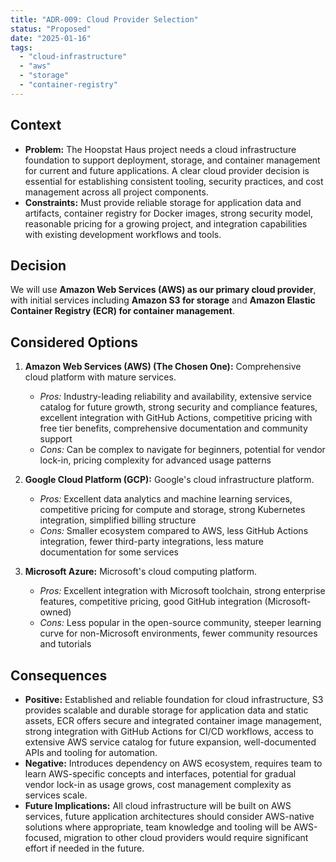 ```yaml
---
title: "ADR-009: Cloud Provider Selection"
status: "Proposed"
date: "2025-01-16"
tags:
  - "cloud-infrastructure"
  - "aws"
  - "storage"
  - "container-registry"
---
```


## Context

* **Problem:** The Hoopstat Haus project needs a cloud infrastructure foundation to support deployment, storage, and container management for current and future applications. A clear cloud provider decision is essential for establishing consistent tooling, security practices, and cost management across all project components.
* **Constraints:** Must provide reliable storage for application data and artifacts, container registry for Docker images, strong security model, reasonable pricing for a growing project, and integration capabilities with existing development workflows and tools.

## Decision

We will use **Amazon Web Services (AWS) as our primary cloud provider**, with initial services including **Amazon S3 for storage** and **Amazon Elastic Container Registry (ECR) for container management**.

## Considered Options

1. **Amazon Web Services (AWS) (The Chosen One):** Comprehensive cloud platform with mature services.
   * *Pros:* Industry-leading reliability and availability, extensive service catalog for future growth, strong security and compliance features, excellent integration with GitHub Actions, competitive pricing with free tier benefits, comprehensive documentation and community support
   * *Cons:* Can be complex to navigate for beginners, potential for vendor lock-in, pricing complexity for advanced usage patterns

2. **Google Cloud Platform (GCP):** Google's cloud infrastructure platform.
   * *Pros:* Excellent data analytics and machine learning services, competitive pricing for compute and storage, strong Kubernetes integration, simplified billing structure
   * *Cons:* Smaller ecosystem compared to AWS, less GitHub Actions integration, fewer third-party integrations, less mature documentation for some services

3. **Microsoft Azure:** Microsoft's cloud computing platform.
   * *Pros:* Excellent integration with Microsoft toolchain, strong enterprise features, competitive pricing, good GitHub integration (Microsoft-owned)
   * *Cons:* Less popular in the open-source community, steeper learning curve for non-Microsoft environments, fewer community resources and tutorials

## Consequences

* **Positive:** Established and reliable foundation for cloud infrastructure, S3 provides scalable and durable storage for application data and static assets, ECR offers secure and integrated container image management, strong integration with GitHub Actions for CI/CD workflows, access to extensive AWS service catalog for future expansion, well-documented APIs and tooling for automation.
* **Negative:** Introduces dependency on AWS ecosystem, requires team to learn AWS-specific concepts and interfaces, potential for gradual vendor lock-in as usage grows, cost management complexity as services scale.
* **Future Implications:** All cloud infrastructure will be built on AWS services, future application architectures should consider AWS-native solutions where appropriate, team knowledge and tooling will be AWS-focused, migration to other cloud providers would require significant effort if needed in the future.